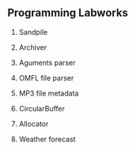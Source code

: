 ## Programming Labworks
1) Sandpile

2) Archiver

3) Aguments parser

4) OMFL file parser

5) MP3 file metadata

6) CircularBuffer

7) Allocator

8) Weather forecast
